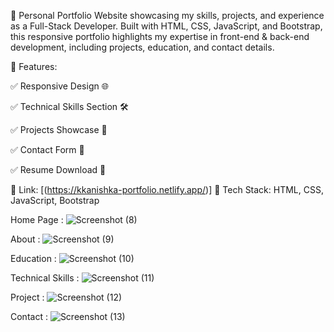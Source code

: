 🚀 Personal Portfolio Website showcasing my skills, projects, and experience as a Full-Stack Developer. Built with HTML, CSS, JavaScript, and Bootstrap, this responsive portfolio highlights my expertise in front-end & back-end development, including projects, education, and contact details.

🔹 Features:

✅ Responsive Design 🌐

✅ Technical Skills Section 🛠️

✅ Projects Showcase 🎯

✅ Contact Form 📩

✅ Resume Download 📄

📌 Link: [(https://kkanishka-portfolio.netlify.app/)]
📂 Tech Stack: HTML, CSS, JavaScript, Bootstrap

Home Page :
![Screenshot (8)](https://github.com/user-attachments/assets/f11174a6-e969-4738-8f0d-62df212ad895)

About :
![Screenshot (9)](https://github.com/user-attachments/assets/1512c1ac-7e72-4760-89fe-4909f8d1b0ce)

Education :
![Screenshot (10)](https://github.com/user-attachments/assets/89b3c6a1-fc22-4782-a59b-f740c2d1bb56)

Technical Skills :
![Screenshot (11)](https://github.com/user-attachments/assets/65d2c274-a253-49b5-a18c-7b89f3edcfb6)

Project :
![Screenshot (12)](https://github.com/user-attachments/assets/51ca8a23-9409-4316-a961-f06c9a73dfad)

Contact :
![Screenshot (13)](https://github.com/user-attachments/assets/e6b9fa1e-0d1e-411e-9f9c-1dc6b666b7c4)


